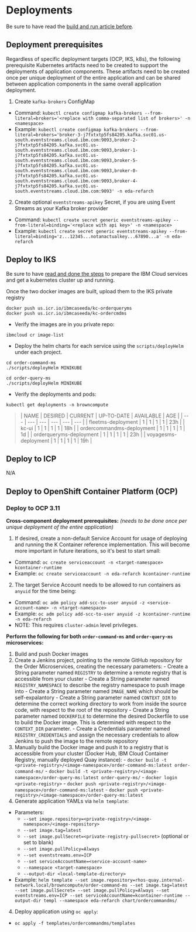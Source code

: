 # Deployments

Be sure to have read the [build and run article before](./build-run.md).

## Deployment prerequisites

Regardless of specific deployment targets (OCP, IKS, k8s), the following prerequisite Kubernetes artifacts need to be created to support the deployments of application components.  These artifacts need to be created once per unique deployment of the entire application and can be shared between application components in the same overall application deployment.

1. Create `kafka-brokers` ConfigMap
  - Command: `kubectl create configmap kafka-brokers --from-literal=brokers='<replace with comma-separated list of brokers>' -n <namespace>`
  - Example: `kubectl create configmap kafka-brokers --from-literal=brokers='broker-3-j7fxtxtp5fs84205.kafka.svc01.us-south.eventstreams.cloud.ibm.com:9093,broker-2-j7fxtxtp5fs84205.kafka.svc01.us-south.eventstreams.cloud.ibm.com:9093,broker-1-j7fxtxtp5fs84205.kafka.svc01.us-south.eventstreams.cloud.ibm.com:9093,broker-5-j7fxtxtp5fs84205.kafka.svc01.us-south.eventstreams.cloud.ibm.com:9093,broker-0-j7fxtxtp5fs84205.kafka.svc01.us-south.eventstreams.cloud.ibm.com:9093,broker-4-j7fxtxtp5fs84205.kafka.svc01.us-south.eventstreams.cloud.ibm.com:9093' -n eda-refarch`
2. Create optional `eventstreams-apikey` Secret, if you are using Event Streams as your Kafka broker provider
  - Command: `kubectl create secret generic eventstreams-apikey --from-literal=binding='<replace with api key>' -n <namespace>`
  - Example: `kubectl create secret generic eventstreams-apikey --from-literal=binding='z...12345...notanactualkey...67890...a' -n eda-refarch`

## Deploy to IKS

Be sure to have [read and done the steps](https://ibm-cloud-architecture.github.io/refarch-kc/analysis/readme/) to prepare the IBM Cloud services and get a kubernetes cluster up and running.


Once the two docker images are built, upload them to the IKS private registry

```
docker push us.icr.io/ibmcaseeda/kc-orderqueryms
docker push us.icr.io/ibmcaseeda/kc-ordercmdms
```

* Verify the images are in you private repo:

```shell
ibmcloud cr image-list
```

* Deploy the helm charts for each service using the `scripts/deployHelm` under each project.

```
cd order-command-ms
./scripts/deployHelm MINIKUBE

cd order-query-ms
./scripts/deployHelm MINIKUBE
```

* Verify the deployments and pods:

```shell
kubectl get deployments -n browncompute
```
>  | NAME | DESIRED | CURRENT  | UP-TO-DATE  | AVAILABLE  | AGE |
  | --- | --- | --- | --- | --- | --- |
  | fleetms-deployment  |  1  |       1     |    1     |       1     |      23h |
  | kc-ui              |  1  |  1  |  1   |  1  |     18h |
  | ordercommandms-deployment | 1  | 1  | 1  |  1  |   1d |
  | orderqueryms-deployment | 1  |   1 |  1  |  1  |   23h  |
  | voyagesms-deployment |   1   |  1  |  1  |  1  |   19h |


## Deploy to ICP

N/A

## Deploy to OpenShift Container Platform (OCP)

### Deploy to OCP 3.11

**Cross-component deployment prerequisites:** _(needs to be done once per unique deployment of the entire application)_
1. If desired, create a non-default Service Account for usage of deploying and running the K Container reference implementation.  This will become more important in future iterations, so it's best to start small:
  - Command: `oc create serviceaccount -n <target-namespace> kcontainer-runtime`
  - Example: `oc create serviceaccount -n eda-refarch kcontainer-runtime`
2. The target Service Account needs to be allowed to run containers as `anyuid` for the time being:
  - Command: `oc adm policy add-scc-to-user anyuid -z <service-account-name> -n <target-namespace>`
  - Example: `oc adm policy add-scc-to-user anyuid -z kcontainer-runtime -n eda-refarch`
  - NOTE: This requires `cluster-admin` level privileges.

**Perform the following for both `order-command-ms` and `order-query-ms` microservices:**
1. Build and push Docker images
  1. Create a Jenkins project, pointing to the remote GitHub repository for the Order Microservices, creating the necessary parameters:
    - Create a String parameter named `REGISTRY` to determine a remote registry that is accessible from your cluster
    - Create a String parameter named `REGISTRY_NAMESPACE` to describe the registry namespace to push image into
    - Create a String parameter named `IMAGE_NAME` which should be self-expalantory
    - Create a String parameter named `CONTEXT_DIR` to determine the correct working directory to work from inside the source code, with respect to the root of the repository
    - Create a String parameter named `DOCKERFILE` to determine the desired Dockerfile to use to build the Docker image.  This is determined with respect to the `CONTEXT_DIR` parameter.
    - Create a Credentials parameter named `REGISTRY_CREDENTIALS` and assign the necessary credentials to allow Jenkins to push the image to the remote repository
  2. Manually build the Docker image and push it to a registry that is accessible from your cluster (Docker Hub, IBM Cloud Container Registry, manually deployed Quay instance):
    - `docker build -t <private-registry>/<image-namespace>/order-command-ms:latest order-command-ms/`
    - `docker build -t <private-registry>/<image-namespace>/order-query-ms:latest order-query-ms/`
    - `docker login <private-registry>`
    - `docker push <private-registry>/<image-namespace>/order-command-ms:latest`
    - `docker push <private-registry>/<image-namespace>/order-query-ms:latest`
3. Generate application YAMLs via `helm template`:
  - Parameters:
    - `--set image.repository=<private-registry>/<image-namespace>/<image-repository>`
    - `--set image.tag=latest`
    - `--set image.pullSecret=<private-registry-pullsecret>` (optional or set to blank)
    - `--set image.pullPolicy=Always`
    - `--set eventstreams.env=ICP`
    - `--set serviceAccountName=<service-account-name>`
    - `--namespace <target-namespace>`
    - `--output-dir <local-template-directory>`
  - Example: `helm template --set image.repository=rhos-quay.internal-network.local/browncompute/order-command-ms --set image.tag=latest --set image.pullSecret= --set image.pullPolicy=Always --set eventstreams.env=ICP --set serviceAccountName=kcontainer-runtime --output-dir templ --namespace eda-refarch chart/ordercommandms/`
4. Deploy application using `oc apply`:
  - `oc apply -f templates/ordercommandms/templates`
